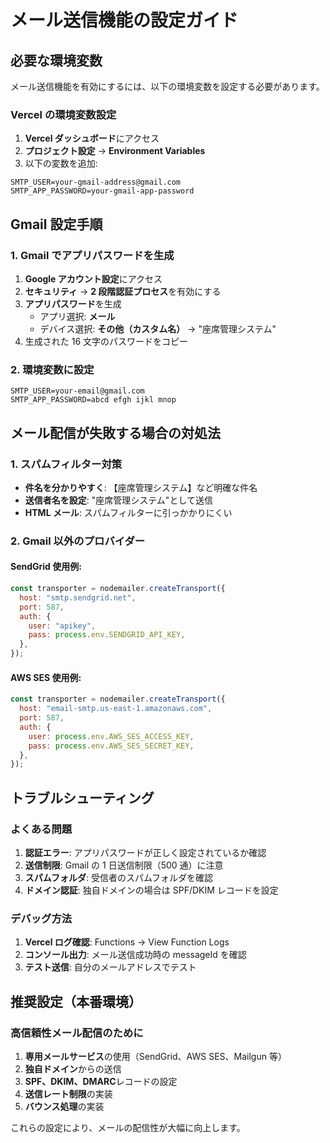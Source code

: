 # メール送信機能の設定ガイド

## 必要な環境変数

メール送信機能を有効にするには、以下の環境変数を設定する必要があります。

### Vercel の環境変数設定

1. **Vercel ダッシュボード**にアクセス
2. **プロジェクト設定** → **Environment Variables**
3. 以下の変数を追加:

```
SMTP_USER=your-gmail-address@gmail.com
SMTP_APP_PASSWORD=your-gmail-app-password
```

## Gmail 設定手順

### 1. Gmail でアプリパスワードを生成

1. **Google アカウント設定**にアクセス
2. **セキュリティ** → **2 段階認証プロセス**を有効にする
3. **アプリパスワード**を生成
   - アプリ選択: **メール**
   - デバイス選択: **その他（カスタム名）** → "座席管理システム"
4. 生成された 16 文字のパスワードをコピー

### 2. 環境変数に設定

```
SMTP_USER=your-email@gmail.com
SMTP_APP_PASSWORD=abcd efgh ijkl mnop
```

## メール配信が失敗する場合の対処法

### 1. スパムフィルター対策

- **件名を分かりやすく**: 【座席管理システム】など明確な件名
- **送信者名を設定**: "座席管理システム"として送信
- **HTML メール**: スパムフィルターに引っかかりにくい

### 2. Gmail 以外のプロバイダー

#### SendGrid 使用例:

```javascript
const transporter = nodemailer.createTransport({
  host: "smtp.sendgrid.net",
  port: 587,
  auth: {
    user: "apikey",
    pass: process.env.SENDGRID_API_KEY,
  },
});
```

#### AWS SES 使用例:

```javascript
const transporter = nodemailer.createTransport({
  host: "email-smtp.us-east-1.amazonaws.com",
  port: 587,
  auth: {
    user: process.env.AWS_SES_ACCESS_KEY,
    pass: process.env.AWS_SES_SECRET_KEY,
  },
});
```

## トラブルシューティング

### よくある問題

1. **認証エラー**: アプリパスワードが正しく設定されているか確認
2. **送信制限**: Gmail の 1 日送信制限（500 通）に注意
3. **スパムフォルダ**: 受信者のスパムフォルダを確認
4. **ドメイン認証**: 独自ドメインの場合は SPF/DKIM レコードを設定

### デバッグ方法

1. **Vercel ログ確認**: Functions → View Function Logs
2. **コンソール出力**: メール送信成功時の messageId を確認
3. **テスト送信**: 自分のメールアドレスでテスト

## 推奨設定（本番環境）

### 高信頼性メール配信のために

1. **専用メールサービス**の使用（SendGrid、AWS SES、Mailgun 等）
2. **独自ドメイン**からの送信
3. **SPF、DKIM、DMARC**レコードの設定
4. **送信レート制限**の実装
5. **バウンス処理**の実装

これらの設定により、メールの配信性が大幅に向上します。
